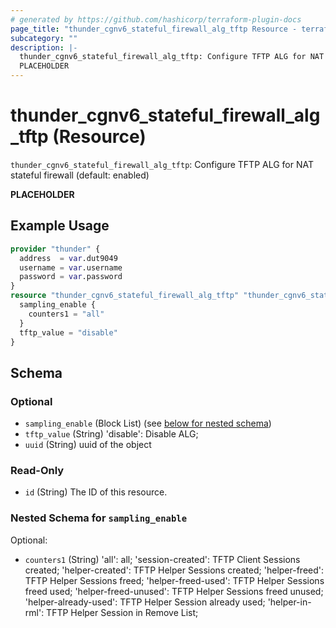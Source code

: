 ```yaml
---
# generated by https://github.com/hashicorp/terraform-plugin-docs
page_title: "thunder_cgnv6_stateful_firewall_alg_tftp Resource - terraform-provider-thunder"
subcategory: ""
description: |-
  thunder_cgnv6_stateful_firewall_alg_tftp: Configure TFTP ALG for NAT stateful firewall (default: enabled)
  PLACEHOLDER
---
```


# thunder_cgnv6_stateful_firewall_alg_tftp (Resource)

`thunder_cgnv6_stateful_firewall_alg_tftp`: Configure TFTP ALG for NAT stateful firewall (default: enabled)

__PLACEHOLDER__

## Example Usage

```terraform
provider "thunder" {
  address  = var.dut9049
  username = var.username
  password = var.password
}
resource "thunder_cgnv6_stateful_firewall_alg_tftp" "thunder_cgnv6_stateful_firewall_alg_tftp" {
  sampling_enable {
    counters1 = "all"
  }
  tftp_value = "disable"
}
```

<!-- schema generated by tfplugindocs -->
## Schema

### Optional

- `sampling_enable` (Block List) (see [below for nested schema](#nestedblock--sampling_enable))
- `tftp_value` (String) 'disable': Disable ALG;
- `uuid` (String) uuid of the object

### Read-Only

- `id` (String) The ID of this resource.

<a id="nestedblock--sampling_enable"></a>
### Nested Schema for `sampling_enable`

Optional:

- `counters1` (String) 'all': all; 'session-created': TFTP Client Sessions created; 'helper-created': TFTP Helper Sessions created; 'helper-freed': TFTP Helper Sessions freed; 'helper-freed-used': TFTP Helper Sessions freed used; 'helper-freed-unused': TFTP Helper Sessions freed unused; 'helper-already-used': TFTP Helper Session already used; 'helper-in-rml': TFTP Helper Session in Remove List;


